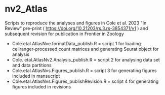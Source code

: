 # nv2_Atlas
Scripts to reproduce the analyses and figures in Cole et al. 2023 "In Review" pre-print ( https://doi.org/10.21203/rs.3.rs-3854371/v1 )
and subsequent revision for publication in Frontier in Zoology

- Cole.etal.AtlasNve.formatData_publish.R = script 1 for loading cellranger-processed count matrices and generating Seurat object for analysis
- Cole. etal.AtlasNv2.Analysis_publish.R = script 2 for analysing data set and data partitions
- Cole.etal.AtlasNvs.Figures_publish.R = script 3 for generating figures included in mansucript
- Cole.etal.AtlasNvs.Figures_publishRevision.R = script 4 for generating figures included in revisions
